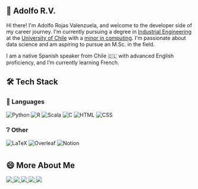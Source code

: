 ## :space_invader: Adolfo R.V.

Hi there! I'm Adolfo Rojas Valenzuela, and welcome to the developer side of my career journey. I'm currently pursuing a degree in [Industrial Engineering](https://ingenieria.uchile.cl/carreras/4973/ingenieria-civil-industrial) at the [University of Chile](https://www.uchile.cl/) with a [minor in computing](https://ingenieria.uchile.cl/escuela/pregrado/minor-en-computacion). I'm passionate about data science and am aspiring to pursue an M.Sc. in the field.

I am a native Spanish speaker from Chile 🇨🇱 with advanced English proficiency, and I’m currently learning French.

## :hammer_and_wrench: Tech Stack

### :toolbox: Languages
![Python](https://img.shields.io/badge/python-3670A0?style=for-the-badge&logo=python&logoColor=ffdd54)
![R](https://img.shields.io/badge/r-%23276DC3.svg?style=for-the-badge&logo=r&logoColor=white)
![Scala](https://img.shields.io/badge/Scala-DC322F?style=for-the-badge&logo=scala&logoColor=white)
![C](https://img.shields.io/badge/c-%2300599C.svg?style=for-the-badge&logo=c&logoColor=white)
![HTML](https://img.shields.io/badge/HTML5-E34F26?style=for-the-badge&logo=html5&logoColor=white)
![CSS](https://img.shields.io/badge/CSS3-1572B6?style=for-the-badge&logo=css3&logoColor=white)

<!--
## :robot: Data Science and Machine Learning Frameworks
![Matplotlib](https://img.shields.io/badge/Matplotlib-%23ffffff.svg?style=for-the-badge&logo=Matplotlib&logoColor=black)
![NumPy](https://img.shields.io/badge/numpy-%23013243.svg?style=for-the-badge&logo=numpy&logoColor=white)
![Pandas](https://img.shields.io/badge/pandas-%23150458.svg?style=for-the-badge&logo=pandas&logoColor=white)
![Plotly](https://img.shields.io/badge/Plotly-%233F4F75.svg?style=for-the-badge&logo=plotly&logoColor=white)
![PyTorch](https://img.shields.io/badge/PyTorch-EE4C2C?style=for-the-badge&logo=pytorch&logoColor=white)
![scikit-learn](https://img.shields.io/badge/scikit--learn-%23F7931E.svg?style=for-the-badge&logo=scikit-learn&logoColor=white)
![SciPy](https://img.shields.io/badge/SciPy-%230C55A5.svg?style=for-the-badge&logo=scipy&logoColor=%white)
-->

### :grey_question: Other
![LaTeX](https://img.shields.io/badge/latex-%23008080.svg?style=for-the-badge&logo=latex&logoColor=white)
![Overleaf](https://img.shields.io/badge/Overleaf-47A141?style=for-the-badge&logo=Overleaf&logoColor=white)
![Notion](https://img.shields.io/badge/Notion-000000?style=for-the-badge&logo=notion&logoColor=white)

#

## :smile: More About Me
<p align="left">
    <a href="https://www.linkedin.com/">
        <img src="https://img.shields.io/badge/LinkedIn-0077B5?style=for-the-badge&logo=linkedin&logoColor=white"/>
    </a>
    <a href="mailto:adolfo.rojas.v@ing.uchile.cl">
        <img src="https://img.shields.io/badge/Gmail-D14836?style=for-the-badge&logo=gmail&logoColor=white"/>
    </a>
    <a href="https://www.instagram.com/gauche_being/">
        <img src="https://img.shields.io/badge/Instagram-E4405F?style=for-the-badge&logo=instagram&logoColor=white"/>
    </a>
    <a href="https://AdolfoRV.github.io/AdolfoRV/cv/cv_english.pdf">
        <img src="https://img.shields.io/badge/🇬🇧 CV-581845?style=for-the-badge&logoColor=white"/>
    </a>
    <a href="https://AdolfoRV.github.io/AdolfoRV/cv/cv_espa%C3%B1ol.pdf">
        <img src="https://img.shields.io/badge/🇪🇸 CV-581845?style=for-the-badge&logoColor=white"/>
    </a>
</p>

